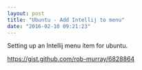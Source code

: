 ```yaml
---
layout: post
title: "Ubuntu - Add Intellij to menu"
date: "2016-02-10 09:21:23"
---
```


Setting up an Intellij menu item for ubuntu.

https://gist.github.com/rob-murray/6828864
